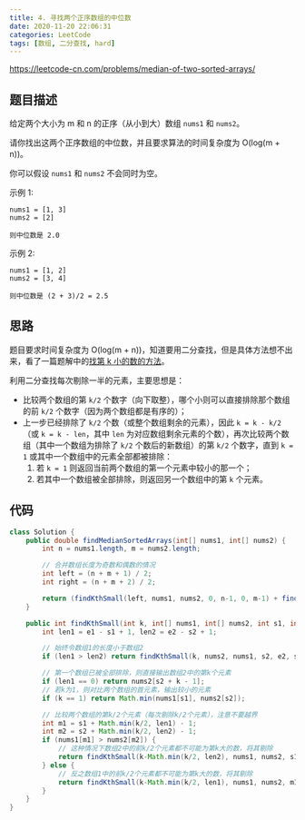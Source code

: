 ```yaml
---
title: 4. 寻找两个正序数组的中位数
date: 2020-11-20 22:06:31
categories: LeetCode
tags: [数组, 二分查找, hard]
---
```




https://leetcode-cn.com/problems/median-of-two-sorted-arrays/

<!--more-->



## 题目描述

给定两个大小为 m 和 n 的正序（从小到大）数组 `nums1` 和 `nums2`。

请你找出这两个正序数组的中位数，并且要求算法的时间复杂度为 O(log(m + n))。

你可以假设 `nums1` 和 `nums2` 不会同时为空。

 

示例 1:

```
nums1 = [1, 3]
nums2 = [2]

则中位数是 2.0
```

示例 2:

```
nums1 = [1, 2]
nums2 = [3, 4]

则中位数是 (2 + 3)/2 = 2.5
```



## 思路

题目要求时间复杂度为 O(log(m + n))，知道要用二分查找，但是具体方法想不出来，看了一篇题解中的[找第 k 小的数的方法](https://leetcode-cn.com/problems/median-of-two-sorted-arrays/solution/xiang-xi-tong-su-de-si-lu-fen-xi-duo-jie-fa-by-w-2/)。

利用二分查找每次剔除一半的元素，主要思想是：

* 比较两个数组的第 `k/2` 个数字（向下取整），哪个小则可以直接排除那个数组的前 `k/2` 个数字（因为两个数组都是有序的）；
* 上一步已经排除了 `k/2` 个数（或整个数组剩余的元素），因此 `k = k - k/2`（或 `k = k - len`，其中 `len` 为对应数组剩余元素的个数），再次比较两个数组（其中一个数组为排除了 `k/2` 个数后的新数组）的第 `k/2` 个数字，直到 `k = 1` 或其中一个数组中的元素全部都被排除：
  1. 若 `k = 1` 则返回当前两个数组的第一个元素中较小的那一个；
  2. 若其中一个数组被全部排除，则返回另一个数组中的第 `k` 个元素。



## 代码

```java
class Solution {
    public double findMedianSortedArrays(int[] nums1, int[] nums2) {
        int n = nums1.length, m = nums2.length;

        // 合并数组长度为奇数和偶数的情况
        int left = (n + m + 1) / 2;
        int right = (n + m + 2) / 2;

        return (findKthSmall(left, nums1, nums2, 0, n-1, 0, m-1) + findKthSmall(right, nums1, nums2, 0, n-1, 0, m-1)) * 0.5;
    }

    public int findKthSmall(int k, int[] nums1, int[] nums2, int s1, int e1, int s2, int e2) {
        int len1 = e1 - s1 + 1, len2 = e2 - s2 + 1;

        // 始终令数组1的长度小于数组2
        if (len1 > len2) return findKthSmall(k, nums2, nums1, s2, e2, s1, e1);

        // 第一个数组已被全部排除，则直接输出数组2中的第k个元素
        if (len1 == 0) return nums2[s2 + k - 1];
        // 若k为1，则对比两个数组的首元素，输出较小的元素
        if (k == 1) return Math.min(nums1[s1], nums2[s2]);

        // 比较两个数组的第k/2个元素（每次剔除k/2个元素），注意不要越界
        int m1 = s1 + Math.min(k/2, len1) - 1;
        int m2 = s2 + Math.min(k/2, len2) - 1;
        if (nums1[m1] > nums2[m2]) {
            // 这种情况下数组2中的前k/2个元素都不可能为第k大的数，将其剔除
            return findKthSmall(k-Math.min(k/2, len2), nums1, nums2, s1, e1, m2+1, e2);
        } else {
            // 反之数组1中的前k/2个元素都不可能为第k大的数，将其剔除
            return findKthSmall(k-Math.min(k/2, len1), nums1, nums2, m1+1, e1, s2, e2);
        }
    }
}
```

